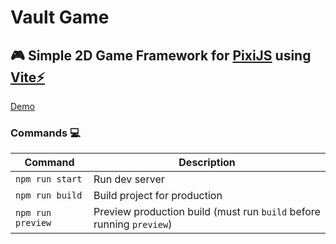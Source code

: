 # Vault Game
## 🎮 Simple 2D Game Framework for [PixiJS](https://pixijs.com) using [Vite⚡](https://vitejs.dev/)

<a href="https://g-t-georgiev.github.io/vault-game/" target="_blank">Demo</a>

### Commands 💻

| Command           | Description                                                          |
| ----------------- | -------------------------------------------------------------------- |
| `npm run start`   | Run dev server                                                       |
| `npm run build`   | Build project for production                                         |
| `npm run preview` | Preview production build (must run `build` before running `preview`) |
